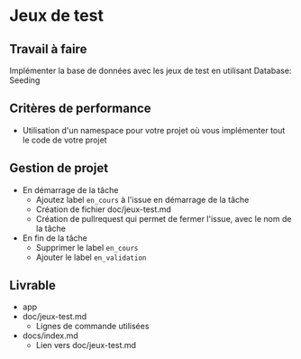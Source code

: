 # Jeux de test

## Travail à faire

Implémenter la base de données avec les jeux de test en utilisant Database: Seeding

## Critères de performance 

- Utilisation d'un namespace pour votre projet où vous implémenter tout le code de votre projet

## Gestion de projet 

- En démarrage de la tâche 
  - Ajoutez label `en_cours` à l'issue en démarrage de la tâche
  - Création de fichier doc/jeux-test.md
  - Création de pullrequest qui permet de fermer l'issue, avec le nom de la tâche
- En fin de la tâche
  - Supprimer le label `en_cours`
  - Ajouter le label `en_validation`

## Livrable

- app
- doc/jeux-test.md
  - Lignes de commande utilisées
- docs/index.md
  - Lien vers doc/jeux-test.md
